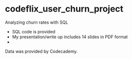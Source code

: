 # codeflix_user_churn_project

Analyzing churn rates with SQL

- SQL code is provided
- My presentation/write up includes 14 slides in PDF format
- 
Data was provided by Codecademy.
